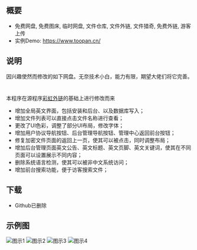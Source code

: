  ## 概要

 * 免费网盘, 免费图床, 临时网盘, 文件仓库, 文件外链, 文件猎奇, 免费外链, 游客上传
 * 实例Demo: https://www.toopan.cn/
 
## 说明

因兴趣使然而修改的如下网盘。无奈技术小白，能力有限，期望大佬们将它完善。
#
本程序在源程序[彩虹外链](http://blog.cccyun.cn/post-406.html)的基础上进行修改而来
 * 增加全局英文界面，包括安装和后台、以及数据库写入；
 * 增加文件列表可以直接点击文件名称进行查看；
 * 更改了UI色彩，调整了部分UI布局，修改字体；
 * 增加用户协议导航按钮、后台管理导航按钮、管理中心返回前台按钮；
 * 修复加密文件页面的返回上一页，使其可以被点击，同时调整布局；
 * 增加后台管理页面英文公告、英文标题、英文页脚、英文关键词，使其在不同页面可以设置展示不同内容；
 * 删除系统语言检测，使其可以被非中文系统访问；
 * 增加前台搜索功能，便于访客搜索文件；
## 下载
  * Github已删除
 ## 示例图
![图示1](https://mediy.oss-cn-beijing.aliyuncs.com/toopan%20github%E5%9B%BE%E7%89%87/2.png)
![图示2](https://mediy.oss-cn-beijing.aliyuncs.com/toopan%20github%E5%9B%BE%E7%89%87/3.png)
![图示3](https://mediy.oss-cn-beijing.aliyuncs.com/toopan%20github%E5%9B%BE%E7%89%87/4.png)
![图示4](https://mediy.oss-cn-beijing.aliyuncs.com/toopan%20github%E5%9B%BE%E7%89%87/5.png)
#
